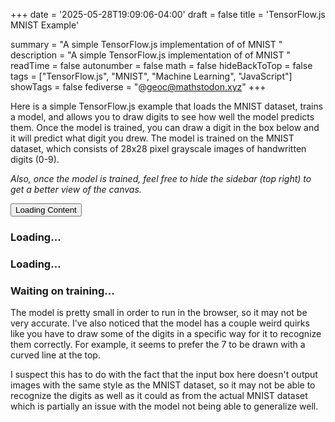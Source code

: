 +++
date = '2025-05-28T19:09:06-04:00'
draft = false
title = 'TensorFlow.js MNIST Example'

summary = "A simple TensorFlow.js implementation of of MNIST "
description = "A simple TensorFlow.js implementation of of MNIST "
readTime = false
autonumber = false
math = false
hideBackToTop = false
tags = ["TensorFlow.js", "MNIST", "Machine Learning", "JavaScript"]
showTags = false
fediverse = "@geoc@mathstodon.xyz"
+++


<html>
<head>
  <meta charset="utf-8">
  <meta http-equiv="X-UA-Compatible" content="IE=edge">
  <meta name="viewport" content="width=device-width, initial-scale=1.0">
  <title>TensorFlow.js Tutorial</title>

  Here is a simple TensorFlow.js example that loads the MNIST dataset, trains a model, and allows you to draw digits to see how well the model predicts them. Once the model is trained, you can draw a digit in the box below and it will predict what digit you drew. The model is trained on the MNIST dataset, which consists of 28x28 pixel grayscale images of handwritten digits (0-9).

  *Also, once the model is trained, feel free to hide the sidebar (top right) to get a better view of the canvas.*

  <!-- Import TensorFlow.js -->
  <script src="https://cdn.jsdelivr.net/npm/@tensorflow/tfjs@1.0.0/dist/tf.min.js"></script>
  <!-- Import tfjs-vis -->
  <script src="https://cdn.jsdelivr.net/npm/@tensorflow/tfjs-vis@1.0.2/dist/tfjs-vis.umd.min.js"></script>

  <!-- Import the data file -->
  <script src="data.js" type="module"></script>

  <!-- Import the main script file -->
  <script src="script.js" type="module"></script>

  <button id="start-button">Loading Content</button>

  <div id="mnist-examples"><h3>Loading...</h3></div>
  <div id="model-summary"><h3>Loading...</h3></div>
  <div id="draw-canvas"><h3>Waiting on training...</h3></div>

  The model is pretty small in order to run in the browser, so it may not be very accurate. I've also noticed that the model has a couple weird quirks like you have to draw some of the digits in a specific way for it to recognize them correctly. For example, it seems to prefer the 7 to be drawn with a curved line at the top.

  I suspect this has to do with the fact that the input box here doesn't output images with the same style as the MNIST dataset, so it may not be able to recognize the digits as well as it could as from the actual MNIST dataset which is partially an issue with the model not being able to generalize well.
</head>

<body>
</body>
</html>